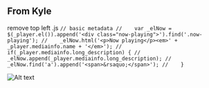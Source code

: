 ## From Kyle ##
remove top left
.js
`
// basic metadata
//	  var _elNow = $(_player.el()).append('<div class="now-playing">').find('.now-playing');
//	  _elNow.html('<p>Now playing</p><em>' + _player.mediainfo.name + '</em>');
//	  if(_player.mediainfo.long_description) {
//	    _elNow.append(_player.mediainfo.long_description);
//	    _elNow.find('a').append('<span>&rsaquo;</span>');
//	  }
`

![Alt text](http://i.imgur.com/mzLWs8v.jpg)
